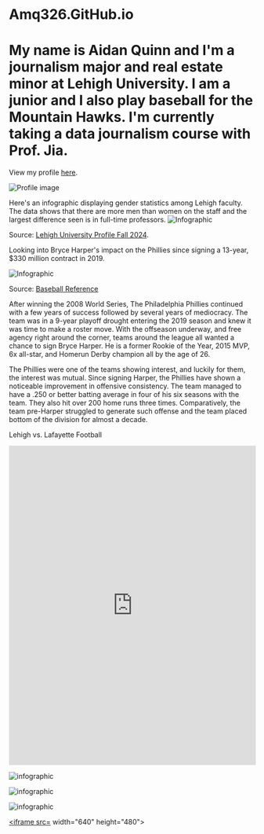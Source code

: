 # Amq326.GitHub.io
# My name is Aidan Quinn and I'm a journalism major and real estate minor at Lehigh University. I am a junior and I also play baseball for the Mountain Hawks. I'm currently taking a data journalism course with Prof. Jia. 

View my profile [here](https://amq326.wixsite.com/my-site-1/about).

![Profile image](https://github.com/amq326/Amq326.GitHub.io/blob/main/Screen%20Shot%202024-12-13%20at%204.41.41%20PM.png?raw=true)





Here's an infographic displaying gender statistics among Lehigh faculty. The data shows that there are more men than women on the staff and the largest difference seen is in full-time professors. 
![Infographic](https://github.com/amq326/Amq326.GitHub.io/blob/main/5.png?raw=true) 

Source: [Lehigh University Profile Fall 2024](https://data.lehigh.edu/sites/data.lehigh.edu/files/LUprofile_2024.pdf). 






Looking into Bryce Harper's impact on the Phillies since signing a 13-year, $330 million contract in 2019. 

![Infographic](https://github.com/amq326/Amq326.GitHub.io/blob/main/5%20(1).png?raw=true)

Source: [Baseball Reference](https://www.baseball-reference.com/teams/PHI/2024.shtml)

After winning the 2008 World Series, The Philadelphia Phillies continued with a few years of success followed by several years of mediocracy. The team was in a 9-year playoff drought entering the 2019 season and knew it was time to make a roster move. With the offseason underway, and free agency right around the corner, teams around the league all wanted a chance to sign Bryce Harper. He is a former Rookie of the Year, 2015 MVP, 6x all-star, and Homerun Derby champion all by the age of 26. 


The Phillies were one of the teams showing interest, and luckily for them, the interest was mutual. Since signing Harper, the Phillies have shown a noticeable improvement in offensive consistency. The team managed to have a .250 or better batting average in four of his six seasons with the team. They also hit over 200 home runs three times. Comparatively, the team pre-Harper struggled to generate such offense and the team placed bottom of the division for almost a decade.




Lehigh vs. Lafayette Football 

<iframe src='https://cdn.knightlab.com/libs/timeline3/latest/embed/index.html?source=1wRfCUal7PlWmq6dIZqX-FKSEZ3OsFjzrDOrKsGl05OM&font=Default&lang=en&initial_zoom=2&height=650' width='100%' height='650' webkitallowfullscreen mozallowfullscreen allowfullscreen frameborder='0'></iframe>

![infographic](https://github.com/amq326/Amq326.GitHub.io/blob/main/Percent_of_Undergraduate_Enrollment__Percent_of_Undergraduate_Enrollment__chartbuilder.png?raw=true)



![infographic](https://github.com/amq326/Amq326.GitHub.io/blob/main/Philadelphia_76'ers_Statistics__Wins__Championships__FG_%25_chartbuilder.png?raw=true)



![infographic](https://github.com/amq326/Amq326.GitHub.io/blob/main/Lehigh_Undergraduate_College_Percentages___Arts_&_Sciences__Business__Engineering_chartbuilder.png?raw=true)




[<iframe src=](https://www.google.com/maps/d/embed?mid=1yThjY_vM3EUjkFZ-obZo2ijkAhnYt1k&ehbc=2E312F) width="640" height="480"></iframe>

